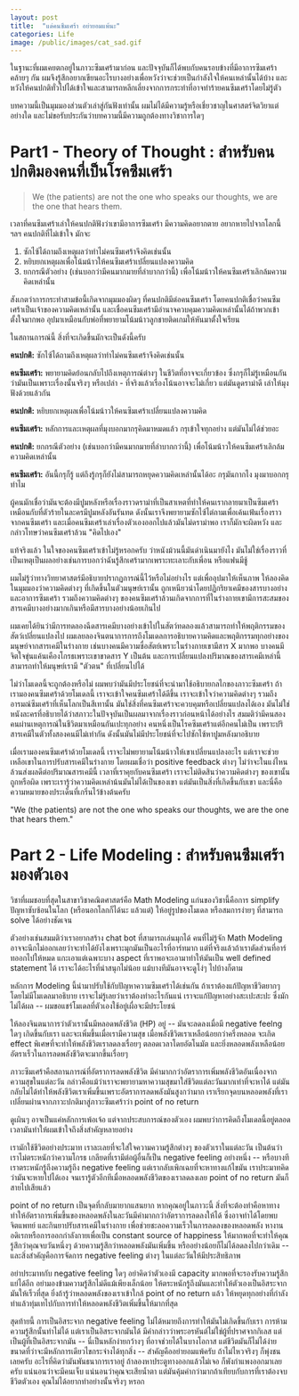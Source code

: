 ```yaml
---
layout: post
title:  "แด่คนซึมเศร้า อย่ายอมแพ้นะ"
categories: Life
image: /public/images/cat_sad.gif
---
```


ในฐานะที่ผมเคยตกอยู่ในภาวะซึมเศร้ามาก่อน และปัจจุบันก็ได้พบกับคนรอบข้างที่มีอาการซึมเศร้าคล้ายๆ กัน ผมจึงรู้สึกอยากเขียนอะไรบางอย่างเพื่อหวังว่าจะช่วยเป็นกำลังใจให้คนเหล่านั้นได้บ้าง และหวังให้คนปกติทั่วไปได้เข้าใจและสามารถหลีกเลี่ยงจากการกระทำที่อาจทำร้ายคนซึมเศร้าโดยไม่รู้ตัว

บทความนี้เป็นมุมมองส่วนตัวเล่าสู่กันฟังเท่านั้น ผมไม่ได้มีความรู้หรือเชี่ยวชาญในศาสตร์จิตวิยาแต่อย่างใด และไม่ขอรับประกันว่าบทความนี้มีความถูกต้องทางวิชาการใดๆ

# Part1 - Theory of Thought : สำหรับคนปกติมองคนที่เป็นโรคซึมเศร้า

> We (the patients) are not the one who speaks our thoughts, we are the one that hears them. 

เวลาที่คนซึมเศร้าเล่าให้คนปกติฟังว่าเขามีอาการซึมเศร้า มีความคิดอยากตาย อยากหายไปจากโลกนี้ ฯลฯ คนปกติที่ไม่เข้าใจ มักจะ

1. ซักไซ้ได้ถามถึงเหตุผลว่าทำไม่คนซึมเศร้าจึงคิดเช่นนั้น 
2. หยิบยกเหตุผลเพื่อโน้มน้าวให้คนซึมเศร้าเปลี่ยนแปลงความคิด
3. ยกกรณีตัวอย่าง (เช่นบอกว่ามีคนมากมายที่ลำบากกว่านี้) เพื่อโน้มน้าวให้คนซึมเศร้าเลิกล้มความคิดเหล่านั้น

สังเกตว่าการกระทำสามข้อนี้เกิดจากมุมมองผิดๆ ที่คนปกติมีต่อคนซึมเศร้า โดยคนปกติเชื่อว่าคนซึมเศร้าเป็นเจ้าของความคิดเหล่านั้น และเชื่อคนซึมเศร้ามีอำนาจควบคุมความคิดเหล่านั้นได้ถ้าพวกเข้าตั้งใจมากพอ อุปมาเหมือนกับพ่อที่พยายามโน้มน้าวลูกชายติดเกมให้หันมาตั้งใจเรียน

ในสถานการณ์นี้ สิ่งที่จะเกิดขึ้นมักจะเป็นดังนี้ครับ

**คนปกติ:** ซักไซ้ได้ถามถึงเหตุผลว่าทำไม่คนซึมเศร้าจึงคิดเช่นนั้น 

**คนซึมเศร้า:** พยายามคิดย้อนกลับไปถึงเหตุการณ์ต่างๆ ในชีวิตที่อาจจะเกี่ยวข้อง ซึ่งกรุก็ไม่รู้เหมือนกันว่ามันเป็นเพราะเรื่องนั้นจริงๆ หรือเปล่า - ที่จริงแล้วเรื่องโน้นอาจจะไม่เกี่ยว แต่มันดูดราม่าดี เล่าให้มุงฟังด้วยแล้วกัน

**คนปกติ:** หยิบยกเหตุผลเพื่อโน้มน้าวให้คนซึมเศร้าเปลี่ยนแปลงความคิด

**คนซึมเศร้า:** หลักการและเหตุผลที่มุงบอกมากรุคิดมาหมดแล้ว กรุเข้าใจทุกอย่าง แต่มันไม่ได้ช่วยอะ

**คนปกติ:** ยกกรณีตัวอย่าง (เช่นบอกว่ามีคนมากมายที่ลำบากกว่านี้) เพื่อโน้มน้าวให้คนซึมเศร้าเลิกล้มความคิดเหล่านั้น

**คนซึมเศร้า:** อันนี้กรุก็รู้ แต่ถึงรู้กรุก็ยังไม่สามารถหยุดความคิดเหล่านั้นได้อะ กรุมันกากไง มุงมาบอกกรุทำไม

ผู้คนมักเชื่อว่ามันจะต้องมีปูมหลังหรือเรื่องราวดราม่าที่เป็นสาเหตที่ทำให้คนเรากลายมาเป็นซึมเศร้า เหมือนกับที่ตัวร้ายในละครมีปูมหลังอันรันทด ดังนั้นเราจึงพยายามซักไซ้ไต่ถามเพื่อเค้นเฟ้นเรื่องราวจากคนซึมเศร้า และเมื่อคนซึมเศร้าเล่าเรื่องตัวเองออกไปแล้วมันไม่ดราม่าพอ เราก็มักจะผิดหวัง และกล่าวโทษว่าคนซึมเศร้าล้วน "คิดไปเอง"

แท้จริงแล้ว ในใจของคนซึมเศร้าเข้าไม่รู้หรอกครับ ว่าหนังม้วนนี้มันดำเนินมายังไง มันไม่ใช่เรื่องราวที่เป็นเหตุเป็นผลอย่างเช่นการบอกว่าฉันรู้สึกเศร้ามากเพราะทะเลาะกับเพี่อน หรือแฟนมีชู้ 

ผมไม่รู้ว่าทางวิทยาศาสตร์มีอธิบายปรากฏการณ์นี้ไว้หรือไม่อย่างไร แต่เพื่ออุปมาให้เห็นภาพ ให้ลองคิดในมุมมองว่าความคิดต่างๆ ที่เกิดขึ้นในตัวมนุษย์เรานั้น ถูกเหนียวนำโดยปฏิกริยาเคมีของสารบางอย่าง และอาการซึมเศร้า รวมถึงความคิดต่างๆ ของคนซึมเศร้าล้วนเกิดจากการที่ในร่างกายเขามีการสะสมของสารเคมีบางอย่างมากเกินหรือมีสารบางอย่างน้อยเกินไป 

ผมเคยได้ยินว่ามีการทดลองฉีดสารเคมีบางอย่างเข้าไปในสัตว์ทดลองแล้วสามารถทำให้พฤติกรรมของสัตว์เปลี่ยนแปลงไป ผมเลยลองจินตนาการการถึงโมเดลการอธิบายความคิดและพฤติกรรมทุกอย่างของมนุษย์จากสารเคมีในร่างกาย เช่นบางคนมีความซื่อสัตย์เพราะในร่างกายเขามีสาร X มากพอ บางคนมีจิตใจขุ่นแค้นเคืองโกรธเพราะเขาขาดสาร Y เป็นต้น และการเปลี่ยนแปลงปริมาณของสารเคมีเหล่านี้สามารถทำให้มนุษย์เรามี "ตัวตน" ที่เปลี่ยนไปได้

ไม่ว่าโมเดลนี้จะถูกต้องหรือไม่ ผมพบว่ามันมีประโยชน์ที่จะนำมาใช้อธิบายกลไกของภาวะซึมเศร้า ถ้าเรามองคนซึมเศร้าด้วยโมเดลนี้ เราจะเข้าใจคนซึมเศร้าได้ดีขึ้น เราจะเข้าใจว่าความคิดต่างๆ รวมถึงอารมณ์ซึมเศร้าที่เห็นโลกเป็นสีเทานั้น มันใช่สิ่งที่คนซึมเศร้าจะควบคุมหรือเปลี่ยนแปลงได้เอง มันไม่ใช่หนังละครที่อธิบายได้ว่าสภาวะในปัจจุบันเป็นผลมาจากเรื่องราวก่อนหน้าได้อย่างไร สมมติว่ามีคนสองคนผ่านเหตุการณ์ในชีวิตมาเหมือนกันเปะทุกอย่าง คนหนึ่งเป็นโรคซึมเศร้าแต่อีกคนไม่เป็น เพราะปริสารเคมีในตัวทั้งสองคนมีไม่เท่ากัน ดังนั้นมันไม่มีประโยชน์ที่จะไปซักไซ้หาปูมหลังมาอธิบาย

เมื่อเรามองคนซึมเศร้าด้วยโมเดลนี้ เราจะไม่พยายามโน้มน้าวให้เขาเปลี่ยนแปลงอะไร แต่เราจะช่วยเหลือเขาในการปรับสารเคมีในร่างกาย โดยผมเชื่อว่า positive feedback ต่างๆ ไม่ว่าจะในแง่ไหน ล้วนส่งผลดีต่อปริมาณสารเคมีนี้ เวลาที่เราคุยกับคนซึมเศร้า เราจะไม่ติดสินว่าความคิดต่างๆ ของเขานั้นถูกหรือผิด เพราะเรารู้ว่าความคิดเหล่าน้นมันไม่ได้เป็นของเขา แต่มันเป็นสิ่งที่เกิดขึ้นกับเขา และนี่คือความหมายของประเด็นที่เกริ่นไว้ข้างต้นครับ 

"We (the patients) are not the one who speaks our thoughts, we are the one that hears them."

# Part 2 - Life Modeling : สำหรับคนซึมเศร้ามองตัวเอง

วิชาที่ผมชอบที่สุดในสาขาวิชาคณิตศาสตร์คือ Math Modeling แก่นของวิชานี้คือการ simplify ปัญหาซับซ้อนในโลก (หรือนอกโลกก็ได้นะ แล้วแต่) ให้อยู่รูปของโมเดล หรือสมการง่ายๆ ที่สามารถ solve ได้อย่างชัดเจน

ตัวอย่างเช่นสมมติว่าเราอยากสร้าง chat bot ที่สามารถเล่นมุกได้ คนที่ไม่รู้จัก Math Modeling อาจจะนึกไม่ออกเลยว่าจะทำได้ยังไงเพราะมุกมันเป็นอะไรที่อาร์ทมาก แต่ที่จริงแล้วถ้าเราตัดส่วนที่อาร์ทออกไปให้หมด แกะเอาแต่เฉพาะบาง aspect ที่เราพอจะเอามาทำให้มันเป็น well defined statement ได้ เราจะได้อะไรที่น่าสนุกไม่น้อย แม้บางทีมันอาจจะดูโง่ๆ ไปบ้างก็ตาม

หลักการ Modeling นี้นำมาปรับใช้กับปัญหาความซึมเศร้าได้เช่นกัน ถ้าเราต้องแก้ปัญหาชีวิตยากๆ โดยไม่มีโมเดลมาอธิบาย เราจะไม่รู้เลยว่าเราต้องทำอะไรกันแน่ เราจะแก้ปัญหาอย่างสะเปะสะปะ ซึ่งมักไม่ได้ผล -- ผมขอแชร์โมเดลที่ตัวเองใช้อยู่เผื่อจะมีประโยชน์

ให้ลองจินตนาการว่าตัวเรานั้นมีหลอดพลังชีวิต (HP) อยู่ -- มันจะลดลงเมื่อมี negative feelng ใดๆ เกิดขึ้นกับเรา และจะเพิ่มขึ้นเมื่อเรามีความสุข เมื่อพลังชีวิตเราเหลือน้อยกว่าครึ่งหลอด จะเกิด effect พิเศษที่จะทำให้พลังชีวิตเราลดลงเรื่อยๆ ตลอดเวลาโดยอัตโนมัต และยิ่งหลอดพลังเหลือน้อย อัตราเร็วในการลดพลังชีวิตจะมากขึ้นเรื่อยๆ 

ภาวะซึมเศร้าคือสถานการณ์ที่อัตราการลดพลังชีวิต มีค่ามากกว่าอัตราการเพิ่มพลังชีวิตอันเนื่องจากความสุขในแต่ละวัน กล่าวคือแม้ว่าเราจะพยายามหาความสุขมาใส่ชีวิตแต่ละวันมากเท่าที่จะหาได้ แต่มันกลับไม่ได้ทำให้พลังชีวิตเราเพิ่มขึ้นเพราะอัตราการลดพลังมันสูงกว่ามาก เราเรียกจุดบนหลอดพลังที่เราเปลี่ยนผ่านจากภาวะปกติมาสู่ภาวะซึมเศร้าว่า point of no return

ดูเผินๆ อาจเป็นแค่หลักการเพ้อเจ้อ แต่จากประสบการณ์ของตัวเอง ผมพบว่าการคิดถึงโมเดลนี้อยู่ตลอดเวลามันทำให้ผมเข้าใจถึงสิ่งสำคัญหลายอย่าง

เรามักใช้ชีวิตอย่างประมาท เราละเลยที่จะใส่ใจความความรู้สึกต่างๆ ของตัวเราในแต่ละวัน เป็นต้นว่าเราไม่ตระหนักว่าความโกรธ เกลียดที่เรามีต่อผู้อื่นก็เป็น negative feeling อย่างหนึ่ง -- หรือบางทีเราตระหนักรู้ถึงความรู้ถึง negative feeling แต่เรากลับเพิกเฉยที่จะหาทางแก้ไขมัน เราประมาทคิดว่ามันจะหายไปได้เอง จนเรารู้ตัวอีกทีเมื่อหลอดพลังชีวิตของเราลดลงเลย point of no return มันก็สายไปเสียแล้ว 

point of no return เป็นจุดที่กลับมายากแสนยาก หากคุณอยู่ในภาวะนี้ สิ่งที่จะต้องทำคือหาทางทำให้อัตราการเพิ่มขึ้นของหลอดพลังในละวันมีค่ามากกว่าอัตราการลดลงให้ได้ ซึ่งอาจทำได้โดยพบจิตแพทย์ และกินยาปรับสารเคมีในร่างกาย เพื่อช่วยชะลอความเร็วในการลดลงของหลอดพลัง หางานอดิเรกหรือการออกกำลังกายเพื่อเป็น constant source of happiness ให้มากพอที่จะทำให้คุณรู้สึกว่าคุณจบวันหนึ่งๆ ด้วยความรู้สึกว่าหลอดพลังมันเพิ่มขึ้น หรืออย่างน้อยก็ไม่ได้ลดลงไปกว่าเดิม -- และสิ่งสำคัญคือการจัดการ negative feeling ต่างๆ ในแต่ละวันให้มีประสิทธิภาพ

อย่าประมาทกับ negative feeling ใดๆ อย่าคิดว่าตัวเองมี capacity มากพอที่จะรองรับความรู้สึกแย่ได้อีก อย่ามองข้ามความรู้สึกไม่ดีแม้เพียงเล็กน้อย ให้ตระหนักรู้ถึงมันและทำให้ตัวเองเป็นอิสระจากมันให้เร็วที่สุด ยิ่งถ้ารู้ว่าหลอดพลังของเราเข้าใกล้ point of no return แล้ว ให้หยุดทุกอย่างที่กำลังทำแล้วทุ่มเทไปกับการทำให้หลอดพลังชีวิตเพิ่มขึ้นให้มากที่สุด

สุดท้ายนี้ การเป็นอิสระจาก negative feeling ไม่ได้หมายถึงการทำให้มันไม่เกิดขึ้นกับเรา การห้ามความรู้สึกนั้นทำไม่ได้ แต่เราเป็นอิสระจากมันได้ มีคำกล่าวว่าพระอรหันต์ไม่ใช่ผู้ที่ปราศจากกิเลส แต่เป็นผู้ที่เป็นอิสระจากมัน -- นี่เป็นหลักง่ายกว้างๆ ที่อาจช่วยได้ในบางโอกาส แต่ชีวิตมันก็ไม่ได้ง่ายขนาดที่ว่าจะมีหลักการเดียวไขกระจ่างได้ทุกสิ่ง -- สำคัญคืออย่ายอมแพ้ครับ ถ้าไม่ไหวจริงๆ ก็พุ่งชนเลยครับ อะไรที่คิดว่ามันพันธนาการเราอยู่ ถ้าลองหาประตูทางออกแล้วไม่เจอ ก็พังกำแพงออกมาเลยครับ แน่นอนว่าจะมีคนเจ็บ แน่นอนว่าคุณจะเสียน้ำตา แต่มันคุ้มค่ากว่ามากถ้าเทียบกับการที่เราต้องจบชีวิตตัวเอง คุณไม่ได้อยากทำอย่างนั้นจริงๆ หรอก

